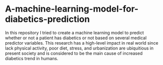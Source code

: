 # A-machine-learning-model-for-diabetics-prediction
In this repository I tried to create a machine learning model to predict whether or not a patient has diabetics or not based on several medical predictor variables.  This research has a high-level impact in real world since  lack  physical activity, poor diet, stress, and urbanization are ubiquitious in present society and is considered to be the main cause of increased diabetics trend in humans. 
